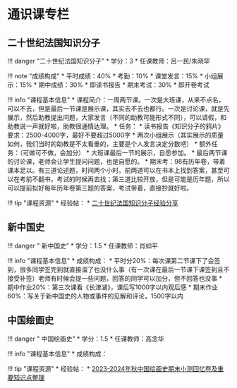 # 通识课专栏

## 二十世纪法国知识分子

!!! danger "二十世纪法国知识分子"
    * 学分：3
    * 任课教师：吕一民/朱晓罕

!!! note "成绩构成"
	* 平时成绩：40%
		* 考勤：10%
		* 课堂发言：15%
		* 小组展示：15%
	* 期中成绩：30%
		* 即读书报告
	* 期末考试：30%
		* 即开卷考试

!!! info "课程基本信息"
	* 课程简介：一周两节课。一次是大班课，从来不点名，可以不去，但是最后一节课是展示课，其实去不去也都行。一次是讨论课，就是先展示，然后助教提出问题，大家发言（不同的助教可能形式不同），可以请假，和助教说一声就好啦，助教很通情达理。
	* 任务：
		* 读书报告《知识分子的鸦片》要求：2500-4000字，最好不要超过5000字
		* 两次小组展示（其实展示的质量如何，我们当时的助教是不太看重的，主要是个人发言决定分数吧）
	* 额外任务：（可做可不做，会加分）
		* 大班课最后一节的展示，自愿参加。
		* 最后两节课的讨论课，老师会让学生提问问题，也是自愿的。
	* 期末考：98有历年卷，带着课本足以。有三道论述题，时间两个小时。前两道可以在书本上找到答案，甚至可以在考前不翻书，考试的时候再去找；第三道比较开放，但是可能是历年题，所以可以提前拟好每年历年卷第三题的答案，考试带着，直接抄就好啦。

!!! tip "课程资源"
    * 经验帖：
    	* [二十世纪法国知识分子经验分享](http://www.cc98.org/topic/5935794)



## 新中国史

!!! danger " 新中国史"
    * 学分：1.5
    * 任课教师：肖如平

!!! info "课程基本信息"
    * 成绩构成：
    	* 平时分20%：每次课第二节课下了会签到，很多同学签完到就直接溜了也没什么事（有一次课在最后一节课下课签到且不接受补签）老师有时候会提一些问题，回答的同学可以加分，但不回答也没事
		* 期中作业20%：第三次课看《长津湖》，课后写1000字以内观后感
		* 期末作业60%：写关于新中国史的人物或事件的见解和评论，1500字以内

## 中国绘画史

!!! danger " 中国绘画史"
    * 学分：1.5
    * 任课教师：高念华

!!! info "课程基本信息"
    * 成绩构成：

!!! tip "课程资源"
    * 经验帖：
    	* [2023-2024年秋中国绘画史期末小测回忆卷及重要知识点整理](http://www.cc98.org/topic/5745195)

